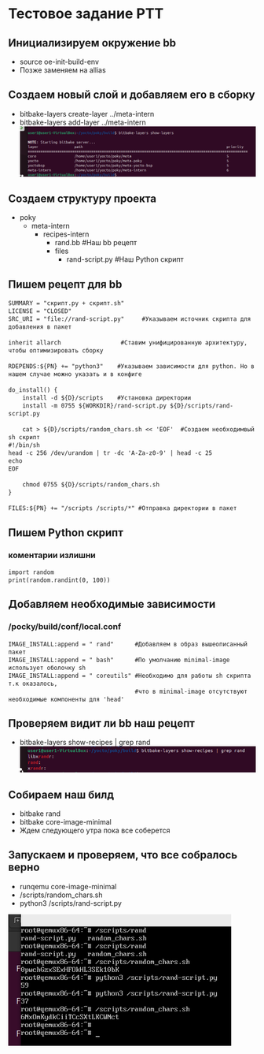 # Тестовое задание РТТ 
## Инициализируем окружение bb
- source oe-init-build-env
- Позже заменяем на allias
## Создаем новый слой и добавляем его в сборку  
- bitbake-layers create-layer ../meta-intern
- bitbake-layers add-layer ../meta-intern
![Приложение1](./Appendix_1.png) 
## Создаем структуру проекта 
- poky
    - meta-intern
        - recipes-intern
            - rand.bb  #Наш bb рецепт
            - files
                - rand-script.py #Наш Python скрипт
## Пишем рецепт для bb
```
SUMMARY = "скрипт.py + скрипт.sh"
LICENSE = "CLOSED"
SRC_URI = "file://rand-script.py"     #Указываем источник скрипта для добавления в пакет

inherit allarch                 #Ставим унифицированную архитектуру, чтобы оптимизировать сборку 

RDEPENDS:${PN} += "python3"    #Указываем зависимости для python. Но в нашем случае можно указать и в конфиге

do_install() {
    install -d ${D}/scripts    #Установка директории 
    install -m 0755 ${WORKDIR}/rand-script.py ${D}/scripts/rand-script.py 

    cat > ${D}/scripts/random_chars.sh << 'EOF'  #Создаем необходимвый sh скрипт
#!/bin/sh
head -c 256 /dev/urandom | tr -dc 'A-Za-z0-9' | head -c 25
echo
EOF

    chmod 0755 ${D}/scripts/random_chars.sh
}

FILES:${PN} += "/scripts /scripts/*" #Отправка директории в пакет
```
##  Пишем Python скрипт
### коментарии излишни
```
import random 
print(random.randint(0, 100))
```
## Добавляем необходимые зависимости
### /pocky/build/conf/local.conf
```
IMAGE_INSTALL:append = " rand"      #Добавляем в образ вышеописанный пакет 
IMAGE_INSTALL:append = " bash"      #По умолчанию minimal-image использует оболочку sh
IMAGE_INSTALL:append = " coreutils" #Необходимо для работы sh скрипта т.к оказалось, 
                                    #что в minimal-image отсутствуют необходимые компоненты для 'head'
```
## Проверяем видит ли bb наш рецепт
- bitbake-layers show-recipes | grep rand
![Приложение2](./Appendix_2.png) 
## Собираем наш билд 
- bitbake rand
- bitbake core-image-minimal
- Ждем следующего утра пока все соберется
## Запускаем и проверяем, что все собралось верно
- runqemu core-image-minimal
- /scripts/random_chars.sh
- python3 /scripts/rand-script.py

![Приложение3](./Appendix_3.png) 
